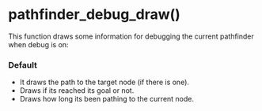# pathfinder_debug_draw()

This function draws some information for debugging the current pathfinder when debug is on:

### Default

- It draws the path to the target node (if there is one).
- Draws if its reached its goal or not.
- Draws how long its been pathing to the current node.